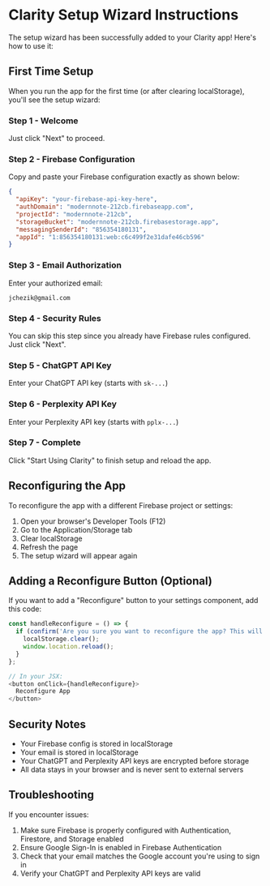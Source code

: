# Clarity Setup Wizard Instructions

The setup wizard has been successfully added to your Clarity app! Here's how to use it:

## First Time Setup

When you run the app for the first time (or after clearing localStorage), you'll see the setup wizard:

### Step 1 - Welcome
Just click "Next" to proceed.

### Step 2 - Firebase Configuration
Copy and paste your Firebase configuration exactly as shown below:

```json
{
  "apiKey": "your-firebase-api-key-here",
  "authDomain": "modernnote-212cb.firebaseapp.com",
  "projectId": "modernnote-212cb",
  "storageBucket": "modernnote-212cb.firebasestorage.app",
  "messagingSenderId": "856354180131",
  "appId": "1:856354180131:web:c6c499f2e31dafe46cb596"
}
```

### Step 3 - Email Authorization
Enter your authorized email:
```
jchezik@gmail.com
```

### Step 4 - Security Rules
You can skip this step since you already have Firebase rules configured. Just click "Next".

### Step 5 - ChatGPT API Key
Enter your ChatGPT API key (starts with `sk-...`)

### Step 6 - Perplexity API Key
Enter your Perplexity API key (starts with `pplx-...`)

### Step 7 - Complete
Click "Start Using Clarity" to finish setup and reload the app.

## Reconfiguring the App

To reconfigure the app with a different Firebase project or settings:

1. Open your browser's Developer Tools (F12)
2. Go to the Application/Storage tab
3. Clear localStorage
4. Refresh the page
5. The setup wizard will appear again

## Adding a Reconfigure Button (Optional)

If you want to add a "Reconfigure" button to your settings component, add this code:

```typescript
const handleReconfigure = () => {
  if (confirm('Are you sure you want to reconfigure the app? This will clear all settings.')) {
    localStorage.clear();
    window.location.reload();
  }
};

// In your JSX:
<button onClick={handleReconfigure}>
  Reconfigure App
</button>
```

## Security Notes

- Your Firebase config is stored in localStorage
- Your email is stored in localStorage
- Your ChatGPT and Perplexity API keys are encrypted before storage
- All data stays in your browser and is never sent to external servers

## Troubleshooting

If you encounter issues:

1. Make sure Firebase is properly configured with Authentication, Firestore, and Storage enabled
2. Ensure Google Sign-In is enabled in Firebase Authentication
3. Check that your email matches the Google account you're using to sign in
4. Verify your ChatGPT and Perplexity API keys are valid 